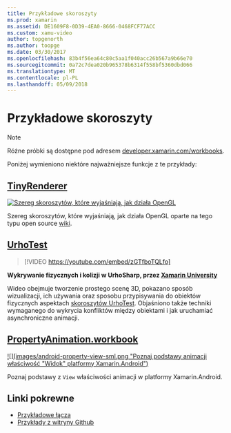 ```yaml
---
title: Przykładowe skoroszyty
ms.prod: xamarin
ms.assetid: DE1609F8-0D39-4EA0-8666-0468FCF77ACC
ms.custom: xamu-video
author: topgenorth
ms.author: toopge
ms.date: 03/30/2017
ms.openlocfilehash: 83b4f56ea64c80c5aa1f040acc26b567a9b66e70
ms.sourcegitcommit: 0a72c7dea020b965378b6314f558bf5360dbd066
ms.translationtype: MT
ms.contentlocale: pl-PL
ms.lasthandoff: 05/09/2018
---
```

# <a name="sample-workbooks"></a>Przykładowe skoroszyty

> [!NOTE]
> Różne próbki są dostępne pod adresem [developer.xamarin.com/workbooks](https://developer.xamarin.com/workbooks/).

Poniżej wymieniono niektóre najważniejsze funkcje z te przykłady:

## <a name="tinyrenderertinyrenderermd"></a>[TinyRenderer](tinyrenderer.md)

[![](images/tinyrenderer-sml.png "Szereg skoroszytów, które wyjaśniają, jak działa OpenGL")](images/tinyrenderer-sml-orig.png#lightbox)

Szereg skoroszytów, które wyjaśniają, jak działa OpenGL oparte na tego typu open source [wiki](https://github.com/ssloy/tinyrenderer/wiki/).

[](tinyrenderer.md)

## <a name="urhotesthttpsgithubcomkrumelururhotest"></a>[UrhoTest](https://github.com/Krumelur/UrhoTest)

 > [!VIDEO https://youtube.com/embed/zGTfboTQLfo]

**Wykrywanie fizycznych i kolizji w UrhoSharp, przez [Xamarin University](https://university.xamarin.com)**

Wideo obejmuje tworzenie prostego scenę 3D, pokazano sposób wizualizacji, ich używania oraz sposobu przypisywania do obiektów fizycznych aspektach [skoroszytów UrhoTest](https://github.com/Krumelur/UrhoTest). Objaśniono także techniki wymaganego do wykrycia konfliktów między obiektami i jak uruchamiać asynchroniczne animacji.

## <a name="propertyanimationworkbookhttpsdeveloperxamarincomworkbooksandroiduser-interfacepropertyanimationworkbook"></a>[PropertyAnimation.workbook](https://developer.xamarin.com/workbooks/android/user-interface/PropertyAnimation.workbook)

[![](images/android-property-view-sml.png "Poznaj podstawy animacji właściwość "Widok" platformy Xamarin.Android")](images/android-property-view.png#lightbox)

Poznaj podstawy z `View` właściwości animacji w platformy Xamarin.Android.


<!--[![](images/skia0-sml.png "Android")](images/skia0.png#lightbox)

SkiaSharp provides a powerful C# API for doing 2D graphics. See how to use Skia to draw in your apps.-->


## <a name="related-links"></a>Linki pokrewne

- [Przykładowe łącza](https://developer.xamarin.com/workbooks)
- [Przykłady z witryny Github](https://github.com/xamarin/workbooks)
